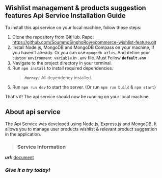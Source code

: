 ## Wishlist management & products suggestion features Api Service Installation Guide

To install this api service on your local machine, follow these steps:

1. Clone the repository from GitHub. Repo: https://github.com/SoummoSinghoRoy/ecommerce-wishlist-feature.git
2. Install Node.js, MongoDB and MongoDB Compass on your machine, if you haven't already. Or you can use `mongodb atlas`. And define your `custom environment variable` in `.env` file. Must Follow **`default.env`**
3. Navigate to the project directory in your terminal.
4. Run `npm install` to install required dependencies.
    > ***`Hurray!`*** All dependency installed.
5. Run `npm run dev` to start the server. (Or run `npm run build` & `npm start`)

That's it! The api service should now be running on your local machine.

## About api service

The Api Service was developed using Node.js, Express.js and MongoDB. It allows you to manage user products wishlist & relevant product suggestion in the application.

> ### Service Information
***url:*** [document](https://github.com/SoummoSinghoRoy/ecommerce-wishlist-feature.git)

### *Give it a try today!*